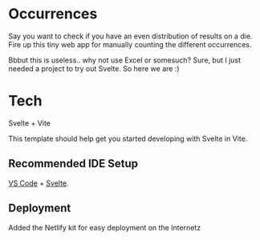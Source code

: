 # Occurrences

Say you want to check if you have an even distribution of results on a die. Fire up this tiny web app for manually counting the different occurrences.

Bbbut this is useless.. why not use Excel or somesuch? Sure, but I just needed a project to try out Svelte. So here we are :)

# Tech

Svelte + Vite

This template should help get you started developing with Svelte in Vite.

## Recommended IDE Setup

[VS Code](https://code.visualstudio.com/) + [Svelte](https://marketplace.visualstudio.com/items?itemName=svelte.svelte-vscode).

## Deployment

Added the Netlify kit for easy deployment on the Internetz
